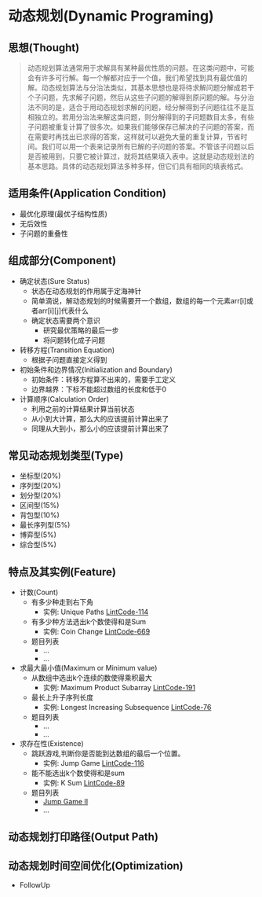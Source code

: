 动态规划(Dynamic Programing)
===

思想(Thought)
---
>动态规划算法通常用于求解具有某种最优性质的问题。在这类问题中，可能会有许多可行解。每一个解都对应于一个值，我们希望找到具有最优值的解。动态规划算法与分治法类似，其基本思想也是将待求解问题分解成若干个子问题，先求解子问题，然后从这些子问题的解得到原问题的解。与分治法不同的是，适合于用动态规划求解的问题，经分解得到子问题往往不是互相独立的。若用分治法来解这类问题，则分解得到的子问题数目太多，有些子问题被重复计算了很多次。如果我们能够保存已解决的子问题的答案，而在需要时再找出已求得的答案，这样就可以避免大量的重复计算，节省时间。我们可以用一个表来记录所有已解的子问题的答案。不管该子问题以后是否被用到，只要它被计算过，就将其结果填入表中。这就是动态规划法的基本思路。具体的动态规划算法多种多样，但它们具有相同的填表格式。

适用条件(Application Condition)
---
+ 最优化原理(最优子结构性质)
+ 无后效性
+ 子问题的重叠性

组成部分(Component)
---
+ 确定状态(Sure Status)
   - 状态在动态规划的作用属于定海神针
   - 简单滴说，解动态规划的时候需要开一个数组，数组的每一个元素arr[i]或者arr[i][j]代表什么
   - 确定状态需要两个意识
      + 研究最优策略的最后一步
      + 将问题转化成子问题
+ 转移方程(Transition Equation)
   - 根据子问题直接定义得到
+ 初始条件和边界情况(Initialization and Boundary)
   - 初始条件：转移方程算不出来的，需要手工定义
   - 边界越界：下标不能超过数组的长度和低于0
+ 计算顺序(Calculation Order)
   - 利用之前的计算结果计算当前状态
   - 从小到大计算，那么大的应该提前计算出来了
   - 同理从大到小，那么小的应该提前计算出来了

常见动态规划类型(Type)
---
+ 坐标型(20%)
+ 序列型(20%)
+ 划分型(20%)
+ 区间型(15%)
+ 背包型(10%)
+ 最长序列型(5%)
+ 博弈型(5%)
+ 综合型(5%)

特点及其实例(Feature)
---
+ 计数(Count)
   - 有多少种走到右下角
      + 实例: Unique Paths [LintCode-114](https://www.lintcode.com/problem/unique-paths/)
   - 有多少种方法选出k个数使得和是Sum
      + 实例: Coin Change [LintCode-669](https://www.lintcode.com/problem/coin-change)
   - 题目列表
      + ...
      + ...
+ 求最大最小值(Maximum or Minimum value)
   - 从数组中选出k个连续的数使得乘积最大
      + 实例: Maximum Product Subarray [LintCode-191](https://www.lintcode.com/problem/maximum-product-subarray)
   - 最长上升子序列长度
      + 实例: Longest Increasing Subsequence [LintCode-76](https://www.lintcode.com/problem/longest-increasing-subsequence)
   - 题目列表
      + ...
      + ...
+ 求存在性(Existence)
   - 跳跃游戏,判断你是否能到达数组的最后一个位置。
      + 实例: Jump Game [LintCode-116](https://www.lintcode.com/problem/jump-game)
   - 能不能选出k个数使得和是sum
      + 实例: K Sum [LintCode-89]()
   - 题目列表
      + [Jump Game II](https://www.lintcode.com/problem/jump-game-ii)
      + ...

动态规划打印路径(Output Path)
---

动态规划时间空间优化(Optimization)
---
+ FollowUp